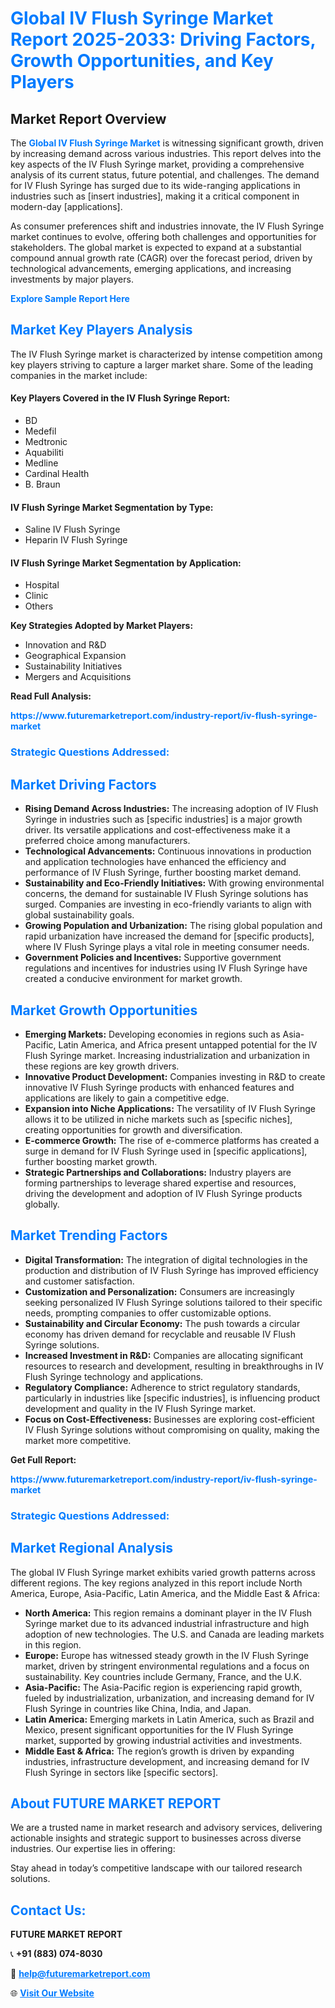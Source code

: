 <h1 style="color: #007BFF;">Global IV Flush Syringe Market Report 2025-2033: Driving Factors, Growth Opportunities, and Key Players</h1>

<section id="overview">
<h2>Market Report Overview</h2>
<p>The <a href="https://www.futuremarketreport.com/industry-report/iv-flush-syringe-market" style="color: #007BFF; text-decoration: none;"><strong>Global IV Flush Syringe Market</strong></a> is witnessing significant growth, driven by increasing demand across various industries. This report delves into the key aspects of the IV Flush Syringe market, providing a comprehensive analysis of its current status, future potential, and challenges. The demand for IV Flush Syringe has surged due to its wide-ranging applications in industries such as [insert industries], making it a critical component in modern-day [applications].</p>
<p>As consumer preferences shift and industries innovate, the IV Flush Syringe market continues to evolve, offering both challenges and opportunities for stakeholders. The global market is expected to expand at a substantial compound annual growth rate (CAGR) over the forecast period, driven by technological advancements, emerging applications, and increasing investments by major players.</p>
</section>

<section id="overview">
<p><a href="https://www.futuremarketreport.com/request-sample/reportId=80150" style="color: #007BFF; text-decoration: none;"><strong>Explore Sample Report Here</strong></a></p>
</section>

<section id="key-players">
<h2 style="color: #007BFF;">Market Key Players Analysis</h2>
<p>The IV Flush Syringe market is characterized by intense competition among key players striving to capture a larger market share. Some of the leading companies in the market include:</p>
<h4>Key Players Covered in the IV Flush Syringe Report:</h4>
<ul><li>BD</li><li>Medefil</li><li>Medtronic</li><li>Aquabiliti</li><li>Medline</li><li>Cardinal Health</li><li>B. Braun</li></ul>
<h4>IV Flush Syringe Market Segmentation by Type:</h4>
<ul><li>Saline IV Flush Syringe</li><li>Heparin IV Flush Syringe</li></ul>

<h4>IV Flush Syringe Market Segmentation by Application:</h4>
<ul><li>Hospital</li><li>Clinic</li><li>Others</li></ul>
<p><strong>Key Strategies Adopted by Market Players:</strong></p>
<ul>
<li>Innovation and R&D</li>
<li>Geographical Expansion</li>
<li>Sustainability Initiatives</li>
<li>Mergers and Acquisitions</li>
</ul>
</section>

<section>
<p><strong>Read Full Analysis: </strong></p><a href="https://www.futuremarketreport.com/industry-report/iv-flush-syringe-market" style="color: #007BFF; text-decoration: none;"><strong>https://www.futuremarketreport.com/industry-report/iv-flush-syringe-market</strong></a>
<h3 style="color: #007BFF;">Strategic Questions Addressed:</h3>
</section>

<section id="driving-factors">
<h2 style="color: #007BFF;">Market Driving Factors</h2>
<ul>
<li><strong>Rising Demand Across Industries:</strong> The increasing adoption of IV Flush Syringe in industries such as [specific industries] is a major growth driver. Its versatile applications and cost-effectiveness make it a preferred choice among manufacturers.</li>
<li><strong>Technological Advancements:</strong> Continuous innovations in production and application technologies have enhanced the efficiency and performance of IV Flush Syringe, further boosting market demand.</li>
<li><strong>Sustainability and Eco-Friendly Initiatives:</strong> With growing environmental concerns, the demand for sustainable IV Flush Syringe solutions has surged. Companies are investing in eco-friendly variants to align with global sustainability goals.</li>
<li><strong>Growing Population and Urbanization:</strong> The rising global population and rapid urbanization have increased the demand for [specific products], where IV Flush Syringe plays a vital role in meeting consumer needs.</li>
<li><strong>Government Policies and Incentives:</strong> Supportive government regulations and incentives for industries using IV Flush Syringe have created a conducive environment for market growth.</li>
</ul>
</section>

<section id="growth-opportunities">
<h2 style="color: #007BFF;">Market Growth Opportunities</h2>
<ul>
<li><strong>Emerging Markets:</strong> Developing economies in regions such as Asia-Pacific, Latin America, and Africa present untapped potential for the IV Flush Syringe market. Increasing industrialization and urbanization in these regions are key growth drivers.</li>
<li><strong>Innovative Product Development:</strong> Companies investing in R&D to create innovative IV Flush Syringe products with enhanced features and applications are likely to gain a competitive edge.</li>
<li><strong>Expansion into Niche Applications:</strong> The versatility of IV Flush Syringe allows it to be utilized in niche markets such as [specific niches], creating opportunities for growth and diversification.</li>
<li><strong>E-commerce Growth:</strong> The rise of e-commerce platforms has created a surge in demand for IV Flush Syringe used in [specific applications], further boosting market growth.</li>
<li><strong>Strategic Partnerships and Collaborations:</strong> Industry players are forming partnerships to leverage shared expertise and resources, driving the development and adoption of IV Flush Syringe products globally.</li>
</ul>
</section>

<section id="trending-factors">
<h2 style="color: #007BFF;">Market Trending Factors</h2>
<ul>
<li><strong>Digital Transformation:</strong> The integration of digital technologies in the production and distribution of IV Flush Syringe has improved efficiency and customer satisfaction.</li>
<li><strong>Customization and Personalization:</strong> Consumers are increasingly seeking personalized IV Flush Syringe solutions tailored to their specific needs, prompting companies to offer customizable options.</li>
<li><strong>Sustainability and Circular Economy:</strong> The push towards a circular economy has driven demand for recyclable and reusable IV Flush Syringe solutions.</li>
<li><strong>Increased Investment in R&D:</strong> Companies are allocating significant resources to research and development, resulting in breakthroughs in IV Flush Syringe technology and applications.</li>
<li><strong>Regulatory Compliance:</strong> Adherence to strict regulatory standards, particularly in industries like [specific industries], is influencing product development and quality in the IV Flush Syringe market.</li>
<li><strong>Focus on Cost-Effectiveness:</strong> Businesses are exploring cost-efficient IV Flush Syringe solutions without compromising on quality, making the market more competitive.</li>
</ul>
</section>

<section>
<p><strong>Get Full Report: </strong></p><a href="https://www.futuremarketreport.com/industry-report/iv-flush-syringe-market" style="color: #007BFF; text-decoration: none;"><strong>https://www.futuremarketreport.com/industry-report/iv-flush-syringe-market</strong></a>
<h3 style="color: #007BFF;">Strategic Questions Addressed:</h3>
</section>


<section id="regional-analysis">
<h2 style="color: #007BFF;">Market Regional Analysis</h2>
<p>The global IV Flush Syringe market exhibits varied growth patterns across different regions. The key regions analyzed in this report include North America, Europe, Asia-Pacific, Latin America, and the Middle East & Africa:</p>
<ul>
<li><strong>North America:</strong> This region remains a dominant player in the IV Flush Syringe market due to its advanced industrial infrastructure and high adoption of new technologies. The U.S. and Canada are leading markets in this region.</li>
<li><strong>Europe:</strong> Europe has witnessed steady growth in the IV Flush Syringe market, driven by stringent environmental regulations and a focus on sustainability. Key countries include Germany, France, and the U.K.</li>
<li><strong>Asia-Pacific:</strong> The Asia-Pacific region is experiencing rapid growth, fueled by industrialization, urbanization, and increasing demand for IV Flush Syringe in countries like China, India, and Japan.</li>
<li><strong>Latin America:</strong> Emerging markets in Latin America, such as Brazil and Mexico, present significant opportunities for the IV Flush Syringe market, supported by growing industrial activities and investments.</li>
<li><strong>Middle East & Africa:</strong> The region’s growth is driven by expanding industries, infrastructure development, and increasing demand for IV Flush Syringe in sectors like [specific sectors].</li>
</ul>
</section>

<footer>
<h2 style="color: #007BFF;">About FUTURE MARKET REPORT</h2>
<p>We are a trusted name in market research and advisory services, delivering actionable insights and strategic support to businesses across diverse industries. Our expertise lies in offering:</p>

<p>Stay ahead in today’s competitive landscape with our tailored research solutions.</p>

<h2 style="color: #007BFF;">Contact Us:</h2>
<p><strong>FUTURE MARKET REPORT</strong></p>
<p>📞 <strong>+91 (883) 074-8030</strong></p>
<p>📧 <strong><a href="mailto:help@futuremarketreport.com" style="color: #007BFF;">help@futuremarketreport.com</a></strong></p>
<p>🌐 <strong><a href="https://www.futuremarketreport.com/" style="color: #007BFF;">Visit Our Website</a></strong></p>
</footer>